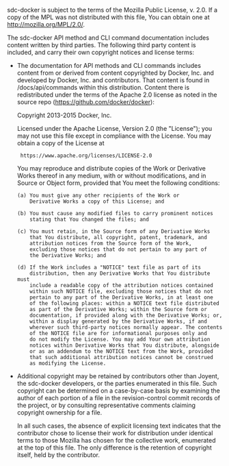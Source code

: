 sdc-docker is subject to the terms of the Mozilla Public License,
v. 2.0. If a copy of the MPL was not distributed with this file,
You can obtain one at http://mozilla.org/MPL/2.0/.

The sdc-docker API method and CLI command documentation includes content 
written by third parties. The following third party content is included,
and carry their own copyright notices and license terms:

* The documentation for API methods and CLI commands includes content 
  from or derived from content copyrighted by Docker, Inc. and 
  developed by Docker, Inc. and contributors. That content is found 
  in /docs/api/commands within this distribution. Content there is 
  redistributed under the terms of the Apache 2.0 license as noted in 
  the source repo (https://github.com/docker/docker):

   Copyright 2013-2015 Docker, Inc.

   Licensed under the Apache License, Version 2.0 (the "License");
   you may not use this file except in compliance with the License.
   You may obtain a copy of the License at

       https://www.apache.org/licenses/LICENSE-2.0

   You may reproduce and distribute copies of the
   Work or Derivative Works thereof in any medium, with or without
   modifications, and in Source or Object form, provided that You
   meet the following conditions:

      (a) You must give any other recipients of the Work or
          Derivative Works a copy of this License; and

      (b) You must cause any modified files to carry prominent notices
          stating that You changed the files; and

      (c) You must retain, in the Source form of any Derivative Works
          that You distribute, all copyright, patent, trademark, and
          attribution notices from the Source form of the Work,
          excluding those notices that do not pertain to any part of
          the Derivative Works; and

      (d) If the Work includes a "NOTICE" text file as part of its
          distribution, then any Derivative Works that You distribute must
          include a readable copy of the attribution notices contained
          within such NOTICE file, excluding those notices that do not
          pertain to any part of the Derivative Works, in at least one
          of the following places: within a NOTICE text file distributed
          as part of the Derivative Works; within the Source form or
          documentation, if provided along with the Derivative Works; or,
          within a display generated by the Derivative Works, if and
          wherever such third-party notices normally appear. The contents
          of the NOTICE file are for informational purposes only and
          do not modify the License. You may add Your own attribution
          notices within Derivative Works that You distribute, alongside
          or as an addendum to the NOTICE text from the Work, provided
          that such additional attribution notices cannot be construed
          as modifying the License.


* Additional copyright may be retained by contributors other
  than Joyent, the sdc-docker developers, or the parties
  enumerated in this file. Such copyright can be determined
  on a case-by-case basis by examining the author of each
  portion of a file in the revision-control commit records
  of the project, or by consulting representative comments
  claiming copyright ownership for a file.

  In all such cases, the absence of explicit licensing text
  indicates that the contributor chose to license their work
  for distribution under identical terms to those Mozilla
  has chosen for the collective work, enumerated at the top
  of this file. The only difference is the retention of
  copyright itself, held by the contributor.

